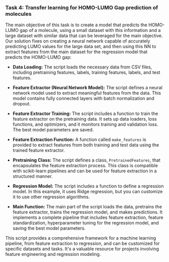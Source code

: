 ### Task 4: Transfer learning for HOMO-LUMO Gap prediction of molecules

The main objective of this task is to create a model that predicts the HOMO-LUMO gap of a molecule, using a small dataset with this information and a large dataset with similar data that can be leveraged for the main objective. Our solution fixes on creating a neural network capable of accurately predicting LUMO values for the large data set, and then using this NN to extract features from the main dataset for the regression model that predicts the HOMO-LUMO gap:

- **Data Loading:** The script loads the necessary data from CSV files, including pretraining features, labels, training features, labels, and test features.

- **Feature Extractor (Neural Network Model):** The script defines a neural network model used to extract meaningful features from the data. This model contains fully connected layers with batch normalization and dropout.

- **Feature Extractor Training:** The script includes a function to train the feature extractor on the pretraining data. It sets up data loaders, loss functions, and optimizers, and it monitors training and validation loss. The best model parameters are saved.

- **Feature Extraction Function:** A function called `make_features` is provided to extract features from both training and test data using the trained feature extractor.

- **Pretraining Class:** The script defines a class, `PretrainedFeatures`, that encapsulates the feature extraction process. This class is compatible with scikit-learn pipelines and can be used for feature extraction in a structured manner.

- **Regression Model:** The script includes a function to define a regression model. In this example, it uses Ridge regression, but you can customize it to use other regression algorithms.

- **Main Function:** The main part of the script loads the data, pretrains the feature extractor, trains the regression model, and makes predictions. It implements a complete pipeline that includes feature extraction, feature standardization, hyperparameter tuning for the regression model, and saving the best model parameters.

This script provides a comprehensive framework for a machine learning pipeline, from feature extraction to regression, and can be customized for specific datasets and tasks. It's a valuable resource for projects involving feature engineering and regression modeling.
